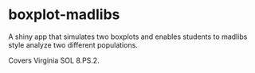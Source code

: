 # boxplot-madlibs

A shiny app that simulates two boxplots and enables students to madlibs style analyze two different populations.

Covers Virginia SOL 8.PS.2.